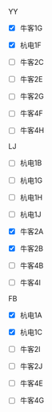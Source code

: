YY

- [x] 牛客1G
- [x] 杭电1F
- [ ] 牛客2C
- [ ] 牛客2E
- [ ] 牛客2G
- [ ] 牛客4F
- [ ] 牛客4H







LJ

- [ ] 杭电1B
- [ ] 杭电1G
- [ ] 杭电1H
- [ ] 杭电1J
- [x] 牛客2A
- [x] 牛客2B
- [ ] 牛客4B
- [ ] 牛客4I









FB
- [x] 杭电1A
- [x] 杭电1C
- [ ] 牛客2I
- [ ] 牛客2J
- [ ] 牛客4E
- [ ] 牛客4G

